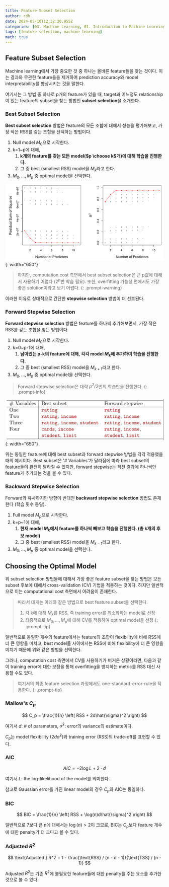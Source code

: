 ```yaml
---
title: Feature Subset Selection
author: rdh
date: 2024-05-10T12:32:20.955Z
categories: [03. Machine Learning, 01. Introduction to Machine Learning]
tags: [feature selection, machine learning]
math: true
---
```

## Feature Subset Selection
Machine learning에서 가장 중요한 것 중 하나는 올바른 feature들을 찾는 것이다. 이는 결과와 무관한 feature들을 제거하여 prediction accuracy와 model interpretability를 향상시키는 것을 말한다.

여기서는 그 방법 중 하나로 p개의 feature가 있을 때, target과 어느정도 relationship이 있는 feature의 subset을 찾는 방법인 **subset selection**을 소개한다.

### Best Subset Selection
**Best subset selection** 방법은 feature의 모든 조합에 대해서 성능을 평가해보고, 가장 작은 RSS를 갖는 조합을 선택하는 방법이다.

1. Null model $M_0$으로 시작한다.
2. k=1~p에 대해,
    1. **k개의 feature를 갖는 모든 model($p \choose k$개)에 대해 학습을 진행한다.**
    2. 그 중 best (smallest RSS) model을 $M_k$라고 한다.
3. $M_0,\dots,M_p$ 중 optimal model을 선택한다.

![](/assets/img/feature-subset-selection-01.png){: width="650"}

> 하지만, computation cost 측면에서 best subset selection은 큰 p값에 대해서 사용하기 어렵다 ($2^p$번 학습 필요). 또한, overfitting 가능성 면에서도 가장 좋은 solution이라고 보기 어렵다.
{: .prompt-warning}

이러한 이유로 상대적으로 간단한 **stepwise selection** 방법이 더 선호된다.

### Forward Stepwise Selection
**Forward stepwise selection** 방법은 feature를 하나씩 추가해보면서, 가장 작은 RSS를 갖는 조합을 찾는 방법이다.

1. Null model $M_0$으로 시작한다.
2. k=0~p-1에 대해,
	1. **남아있는 p-k의 feature에 대해, 각각 model $M_k$에 추가하여 학습을 진행한다.**
    2. 그 중 best (smallest RSS) model을 $M_{k+1}$라고 한다.
3. $M_0,\dots,M_p$ 중 optimal model을 선택한다.

> Forward stepwise selection은 대략 $p^2/2$번의 학습만을 진행한다.
{: .prompt-info}

![](/assets/img/feature-subset-selection-02.png){: width="650"}

위는 동일한 feature에 대해 best subset과 forward stepwise 방법을 각각 적용했을 때의 예시이다. Best subset은 '# Variables'가 달라짐에 따라 best subset의 feature들이 완전히 달라질 수 있지만, forward stepwise는 직전 결과에 하나씩만 feature가 추가되는 것을 볼 수 있다.

### Backward Stepwise Selection
Forward와 유사하지만 방향이 반대인 **backward stepwise selection** 방법도 존재한다 (학습 횟수 동일).

1. Full model $M_p$으로 시작한다.
2. k=p~1에 대해,
	1. **현재 model $M_k$에서 feature를 하나씩 빼보고 학습을 진행한다. (총 k개의 후보 model)**
    2. 그 중 best (smallest RSS) model을 $M_{k-1}$라고 한다.
3. $M_0,\dots,M_p$ 중 optimal model을 선택한다.

## Choosing the Optimal Model
위 subset selection 방법들에 대해서 가장 좋은 feature subset을 찾는 방법은 모든 subset 후보에 대해서 cross-validation (CV) 기법을 적용하는 것이다. 하지만 일반적으로 이는 computational cost 측면에서 어려움이 존재한다. 

> 따라서 대개는 아래와 같은 방법으로 best feature subset을 선택한다.
> 1. 각 k에 대해 $M_k$를 RSS, 즉 training error를 최소화하는 model로 선정
> 2. 최종적으로 $M_0,\dots,M_p$에 대해 CV를 적용하여 optimal model을 선정
{: .prompt-tip}

일반적으로 동일한 개수의 feature에서는 feature의 조합이 flexibility에 비해 RSS에 더 큰 영향을 미치고, best model들 사이에서는 RSS에 비해 flexibility에 더 큰 영향을 미치기 때문에 위와 같은 방법을 선택한다.

그러나, computation cost 측면에서 CV를 사용하기가 버거운 상황이라면, 다음과 같이 training error에 대한 보정을 통해 overfitting을 방지하는 metric를 RSS 대신 사용할 수도 있다.

> 여기서의 최종 feature selection 과정에서도 one-standard-error-rule을 적용한다.
{: .prompt-tip}

### Mallow's $C_p$

$$
C_p = \frac{1}{n} \left( RSS + 2d\hat{\sigma}^2 \right)
$$

여기서 $d$: # of parameters, $\hat{\sigma}^2$: error의 variance의 estimate이다.

$C_p$는 model flexibility ($2d\hat{\sigma}^2$)와 training error (RSS)의 trade-off를 표현할 수 있다.

### AIC

$$
AIC = -2 \log L + 2 \cdot d
$$

여기서 $L$: the log-likelihood of the model를 의미한다.

참고로 Gaussian error를 가진 linear model의 경우 $C_p$와 AIC는 동일하다.

### BIC

$$
BIC = \frac{1}{n} \left( RSS + \log(n)d\hat{\sigma}^2 \right)
$$

일반적으로 7보다 큰 n에 대해서는 $\log(n)>2$이 크므로, BIC는 $C_p$보다 feature 개수에 대한 penalty가 더 크다고 볼 수 있다.

### Adjusted $R^2$

$$
\text{Adjusted } R^2 = 1 - \frac{\text{RSS} / (n - d - 1)}{\text{TSS} / (n - 1)}
$$

Adjusted $R^2$는 기존 $R^2$에 불필요한 feature들에 대한 penalty를 주는 요소를 추가한 것으로 볼 수 있다.